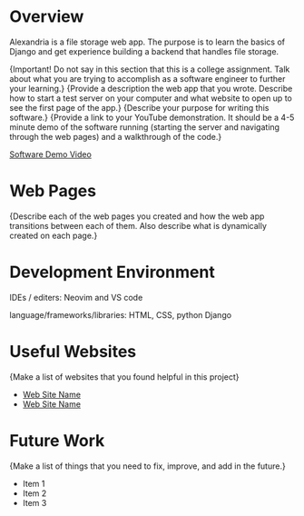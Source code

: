 # Overview

Alexandria is a file storage web app. The purpose is to learn the basics of Django and get experience building a backend that handles file storage.

{Important!  Do not say in this section that this is a college assignment.  Talk about what you are trying to accomplish as a software engineer to further your learning.}
{Provide a description the web app that you wrote. Describe how to start a test server on your computer and what website to open up to see the first page of the app.}
{Describe your purpose for writing this software.}
{Provide a link to your YouTube demonstration.  It should be a 4-5 minute demo of the software running (starting the server and navigating through the web pages) and a walkthrough of the code.}

[Software Demo Video](http://youtube.link.goes.here)

# Web Pages

{Describe each of the web pages you created and how the web app transitions between each of them.  Also describe what is dynamically created on each page.}

# Development Environment

IDEs / editers: Neovim and VS code

language/frameworks/libraries: HTML, CSS, python Django

# Useful Websites

{Make a list of websites that you found helpful in this project}
* [Web Site Name](http://url.link.goes.here)
* [Web Site Name](http://url.link.goes.here)

# Future Work

{Make a list of things that you need to fix, improve, and add in the future.}
* Item 1
* Item 2
* Item 3
